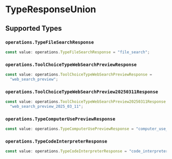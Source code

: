 # TypeResponseUnion


## Supported Types

### `operations.TypeFileSearchResponse`

```typescript
const value: operations.TypeFileSearchResponse = "file_search";
```

### `operations.ToolChoiceTypeWebSearchPreviewResponse`

```typescript
const value: operations.ToolChoiceTypeWebSearchPreviewResponse =
  "web_search_preview";
```

### `operations.ToolChoiceTypeWebSearchPreview20250311Response`

```typescript
const value: operations.ToolChoiceTypeWebSearchPreview20250311Response =
  "web_search_preview_2025_03_11";
```

### `operations.TypeComputerUsePreviewResponse`

```typescript
const value: operations.TypeComputerUsePreviewResponse = "computer_use_preview";
```

### `operations.TypeCodeInterpreterResponse`

```typescript
const value: operations.TypeCodeInterpreterResponse = "code_interpreter";
```

